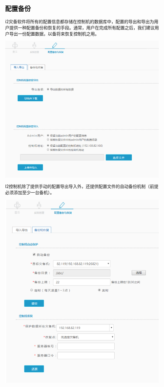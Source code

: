 ## 配置备份

i2灾备软件将所有的配置信息都存储在控制机的数据库中，配置的导出和导出为用户提供一种配置备份和恢复的手段。通常，用户在完成所有配置之后，我们建议用户导出一份配置数据，以备将来恢复控制机之用。

![](/assets/V6.121391.png)

I2控制机除了提供手动的配置导出导入外，还提供配置文件的自动备份机制（前提必须添加至少一台备机）。

![](/assets/V6.121443.png)


